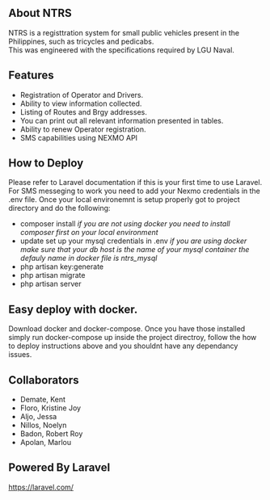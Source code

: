 ## About NTRS

NTRS is a registtration system for small public vehicles present in the Philippines, such as tricycles and pedicabs. 
</br>
This was engineered with the specifications required by LGU Naval. 

## Features
- Registration of Operator and Drivers.
- Ability to view information collected.
- Listing of Routes and Brgy addresses.
- You can print out all relevant information presented in tables.
- Ability to renew Operator registration.
- SMS capabilities using NEXMO API

## How to Deploy

Please refer to Laravel documentation if this is your first time to use Laravel.
For SMS messeging to work you need to add your Nexmo credentials in the .env file.
Once your local environemnt is setup properly got to project directory and do the following:

- composer install *if you are not using docker you need to install composer first on your local environment*
- update set up your mysql credentials in .env *if you are using docker make sure that your db host is the name of your mysql container the defauly name in docker file is ntrs_mysql*
- php artisan key:generate 
- php artisan migrate 
- php artisan server

## Easy deploy with docker.

Download docker and docker-compose. Once you have those installed simply run docker-compose up inside the project 
directroy, follow the how to deploy instructions above and you shouldnt have any dependancy issues.

## Collaborators

- Demate, Kent
- Floro, Kristine Joy
- Aljo, Jessa
- Nillos, Noelyn
- Badon, Robert Roy
- Apolan, Marlou

## Powered By Laravel

https://laravel.com/

